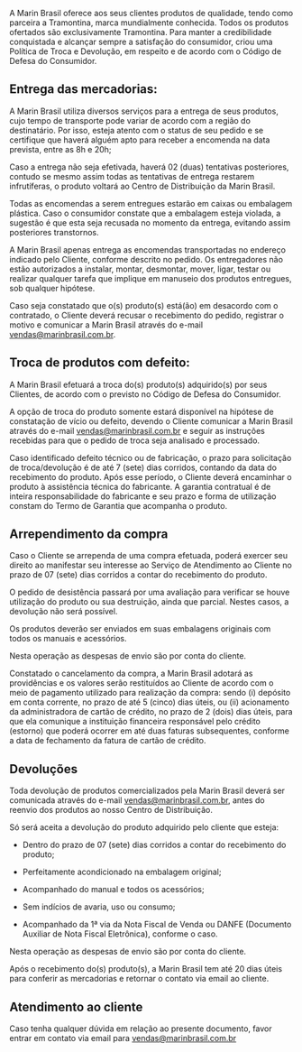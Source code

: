 A Marin Brasil oferece aos seus clientes produtos de qualidade, tendo como parceira a Tramontina, marca mundialmente conhecida. Todos os produtos ofertados são exclusivamente Tramontina. Para manter a credibilidade conquistada e alcançar sempre a satisfação do consumidor, criou uma Política de Troca e Devolução, em respeito e de acordo com o Código de Defesa do Consumidor.

## Entrega das mercadorias:

A Marin Brasil utiliza diversos serviços para a entrega de seus produtos, cujo tempo de transporte pode variar de acordo com a região do destinatário. Por isso, esteja atento com o status de seu pedido e se certifique que haverá alguém apto para receber a encomenda na data prevista, entre as 8h e 20h;

Caso a entrega não seja efetivada, haverá 02 (duas) tentativas posteriores, contudo se mesmo assim todas as tentativas de entrega restarem infrutíferas, o produto voltará ao Centro de Distribuição da Marin Brasil.

Todas as encomendas a serem entregues estarão em caixas ou embalagem plástica. Caso o consumidor constate que a embalagem esteja violada, a sugestão é que esta seja recusada no momento da entrega, evitando assim posteriores transtornos.

A Marin Brasil apenas entrega as encomendas transportadas no endereço indicado pelo Cliente, conforme descrito no pedido. Os entregadores não estão autorizados a instalar, montar, desmontar, mover, ligar, testar ou realizar qualquer tarefa que implique em manuseio dos produtos entregues, sob qualquer hipótese.

Caso seja constatado que o(s) produto(s) está(ão) em desacordo com o contratado, o Cliente deverá recusar o recebimento do pedido, registrar o motivo e comunicar a Marin Brasil através do e-mail vendas@marinbrasil.com.br.

## Troca de produtos com defeito:

A Marin Brasil efetuará a troca do(s) produto(s) adquirido(s) por seus Clientes, de acordo com o previsto no Código de Defesa do Consumidor.

A opção de troca do produto somente estará disponível na hipótese de constatação de vício ou defeito, devendo o Cliente comunicar a Marin Brasil através do e-mail vendas@marinbrasil.com.br e seguir as instruções recebidas para que o pedido de troca seja analisado e processado.

Caso identificado defeito técnico ou de fabricação, o prazo para solicitação de troca/devolução é de até 7 (sete) dias corridos, contando da data do recebimento do produto. Após esse período, o Cliente deverá encaminhar o produto à assistência técnica do fabricante. A garantia contratual é de inteira responsabilidade do fabricante e seu prazo e forma de utilização constam do Termo de Garantia que acompanha o produto.

## Arrependimento da compra

Caso o Cliente se arrependa de uma compra efetuada, poderá exercer seu direito ao manifestar seu interesse ao Serviço de Atendimento ao Cliente no prazo de 07 (sete) dias corridos a contar do recebimento do produto.

O pedido de desistência passará por uma avaliação para verificar se houve utilização do produto ou sua destruição, ainda que parcial. Nestes casos, a devolução não será possível.

Os produtos deverão ser enviados em suas embalagens originais com todos os manuais e acessórios.

Nesta operação as despesas de envio são por conta do cliente.

Constatado o cancelamento da compra, a Marin Brasil adotará as providências e os valores serão restituídos ao Cliente de acordo com o meio de pagamento utilizado para realização da compra: sendo (i) depósito em conta corrente, no prazo de até 5 (cinco) dias úteis, ou (ii) acionamento da administradora de cartão de crédito, no prazo de 2 (dois) dias úteis, para que ela comunique a instituição financeira responsável pelo crédito (estorno) que poderá ocorrer em até duas faturas subsequentes, conforme a data de fechamento da fatura de cartão de crédito.

## Devoluções

Toda devolução de produtos comercializados pela Marin Brasil deverá ser comunicada através do e-mail vendas@marinbrasil.com.br, antes do reenvio dos produtos ao nosso Centro de Distribuição.

Só será aceita a devolução do produto adquirido pelo cliente que esteja:

- Dentro do prazo de 07 (sete) dias corridos a contar do recebimento do produto;

- Perfeitamente acondicionado na embalagem original;

- Acompanhado do manual e todos os acessórios;

- Sem indícios de avaria, uso ou consumo;

- Acompanhado da 1ª via da Nota Fiscal de Venda ou DANFE (Documento Auxiliar de Nota Fiscal Eletrônica), conforme o caso.

Nesta operação as despesas de envio são por conta do cliente.

Após o recebimento do(s) produto(s), a Marin Brasil tem até 20 dias úteis para conferir as mercadorias e retornar o contato via email ao cliente.

## Atendimento ao cliente

Caso tenha qualquer dúvida em relação ao presente documento, favor entrar em contato via email para vendas@marinbrasil.com.br
